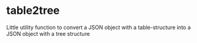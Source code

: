 # table2tree
Little utility function to convert a JSON object with a table-structure into a JSON object with a tree structure
